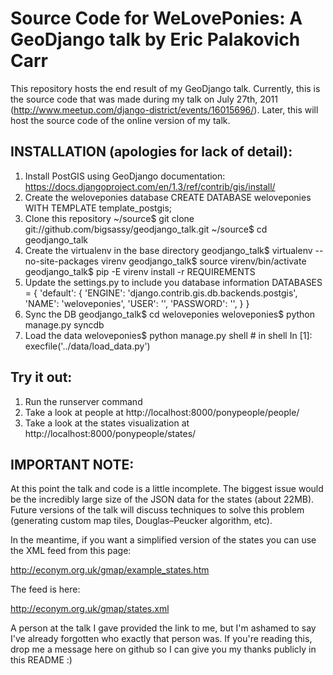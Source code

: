 Source Code for WeLovePonies:  A GeoDjango talk by Eric Palakovich Carr
=======================================================================

This repository hosts the end result of my GeoDjango talk.  Currently, this is the source code that was made during
my talk on July 27th, 2011 (http://www.meetup.com/django-district/events/16015696/).  Later, this will host the source
code of the online version of my talk.

INSTALLATION (apologies for lack of detail):
--------------------------------------------

1.  Install PostGIS using GeoDjango documentation:  https://docs.djangoproject.com/en/1.3/ref/contrib/gis/install/
2.  Create the weloveponies database
        CREATE DATABASE weloveponies WITH TEMPLATE template_postgis;
3.  Clone this repository
        ~/source$ git clone git://github.com/bigsassy/geodjango_talk.git
        ~/source$ cd geodjango_talk
4.  Create the virtualenv in the base directory
        geodjango_talk$ virtualenv --no-site-packages virenv
        geodjango_talk$ source virenv/bin/activate
        geodjango_talk$ pip -E virenv install -r REQUIREMENTS
5.  Update the settings.py to include you database information
        DATABASES = {
            'default': {
                'ENGINE': 'django.contrib.gis.db.backends.postgis',
                'NAME': 'weloveponies',
                'USER': '<your user name>',
                'PASSWORD': '<your password>',
            }
        }
6.  Sync the DB
        geodjango_talk$ cd weloveponies
        weloveponies$ python manage.py syncdb
7.  Load the data
        weloveponies$ python manage.py shell
        # in shell
        In [1]: execfile('../data/load_data.py')

Try it out:
-----------

1.  Run the runserver command
2.  Take a look at people at http://localhost:8000/ponypeople/people/
3.  Take a look at the states visualization at http://localhost:8000/ponypeople/states/

IMPORTANT NOTE:
---------------

At this point the talk and code is a little incomplete.  The biggest issue would be the incredibly large size of the
JSON data for the states (about 22MB).  Future versions of the talk will discuss techniques to solve this problem
(generating custom map tiles, Douglas–Peucker algorithm, etc).

In the meantime, if you want a simplified version of the states you can use the XML feed from this page:

http://econym.org.uk/gmap/example_states.htm

The feed is here:

http://econym.org.uk/gmap/states.xml

A person at the talk I gave provided the link to me, but I'm ashamed to say I've already forgotten who exactly that
person was.  If you're reading this, drop me a message here on github so I can give you my thanks publicly in this
README :)